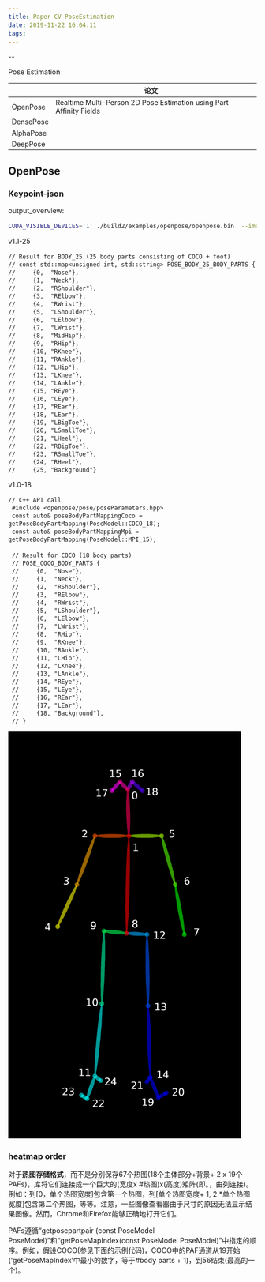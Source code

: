 ```yaml
---
title: Paper-CV-PoseEstimation
date: 2019-11-22 16:04:11
tags:
---
```


--

Pose Estimation

|           | 论文                                                         |      |
| --------- | ------------------------------------------------------------ | ---- |
| OpenPose  | Realtime Multi-Person 2D Pose Estimation using Part Affinity Fields |      |
| DensePose |                                                              |      |
| AlphaPose |                                                              |      |
| DeepPose  |                                                              |      |



## OpenPose 

### Keypoint-json

output_overview:

```bash
CUDA_VISIBLE_DEVICES='1' ./build2/examples/openpose/openpose.bin  --image_dir ./image --write_images ./output_image --write_json ./output_json     --display 0

```
v1.1-25

```
// Result for BODY_25 (25 body parts consisting of COCO + foot)
// const std::map<unsigned int, std::string> POSE_BODY_25_BODY_PARTS {
//     {0,  "Nose"},
//     {1,  "Neck"},
//     {2,  "RShoulder"},
//     {3,  "RElbow"},
//     {4,  "RWrist"},
//     {5,  "LShoulder"},
//     {6,  "LElbow"},
//     {7,  "LWrist"},
//     {8,  "MidHip"},
//     {9,  "RHip"},
//     {10, "RKnee"},
//     {11, "RAnkle"},
//     {12, "LHip"},
//     {13, "LKnee"},
//     {14, "LAnkle"},
//     {15, "REye"},
//     {16, "LEye"},
//     {17, "REar"},
//     {18, "LEar"},
//     {19, "LBigToe"},
//     {20, "LSmallToe"},
//     {21, "LHeel"},
//     {22, "RBigToe"},
//     {23, "RSmallToe"},
//     {24, "RHeel"},
//     {25, "Background"}
```



v1.0-18

```
// C++ API call
 #include <openpose/pose/poseParameters.hpp>
 const auto& poseBodyPartMappingCoco = getPoseBodyPartMapping(PoseModel::COCO_18);
 const auto& poseBodyPartMappingMpi = getPoseBodyPartMapping(PoseModel::MPI_15);
 
 // Result for COCO (18 body parts)
 // POSE_COCO_BODY_PARTS {
 //     {0,  "Nose"},
 //     {1,  "Neck"},
 //     {2,  "RShoulder"},
 //     {3,  "RElbow"},
 //     {4,  "RWrist"},
 //     {5,  "LShoulder"},
 //     {6,  "LElbow"},
 //     {7,  "LWrist"},
 //     {8,  "RHip"},
 //     {9,  "RKnee"},
 //     {10, "RAnkle"},
 //     {11, "LHip"},
 //     {12, "LKnee"},
 //     {13, "LAnkle"},
 //     {14, "REye"},
 //     {15, "LEye"},
 //     {16, "REar"},
 //     {17, "LEar"},
 //     {18, "Background"},
 // }
```

![1574412724600](Paper-CV-PoseEstimation/1574412724600.png)

### heatmap order

对于**热图存储格式**，而不是分别保存67个热图(18个主体部分+背景+ 2 x 19个PAFs)，库将它们连接成一个巨大的(宽度x #热图)x(高度)矩阵(即。，由列连接)。例如：列[0，单个热图宽度]包含第一个热图，列[单个热图宽度+ 1, 2 *单个热图宽度]包含第二个热图，等等。注意，一些图像查看器由于尺寸的原因无法显示结果图像。然而，Chrome和Firefox能够正确地打开它们。

PAFs遵循“getposepartpair (const PoseModel PoseModel)”和“getPoseMapIndex(const PoseModel PoseModel)”中指定的顺序。例如，假设COCO(参见下面的示例代码)，COCO中的PAF通道从19开始(‘getPoseMapIndex’中最小的数字，等于#body parts + 1)，到56结束(最高的一个)。